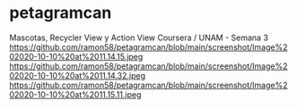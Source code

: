 # petagramcan
Mascotas, Recycler View y Action View Coursera / UNAM - Semana 3
https://github.com/ramon58/petagramcan/blob/main/screenshot/Image%202020-10-10%20at%2011.14.15.jpeg
https://github.com/ramon58/petagramcan/blob/main/screenshot/Image%202020-10-10%20at%2011.14.32.jpeg
https://github.com/ramon58/petagramcan/blob/main/screenshot/Image%202020-10-10%20at%2011.15.11.jpeg
